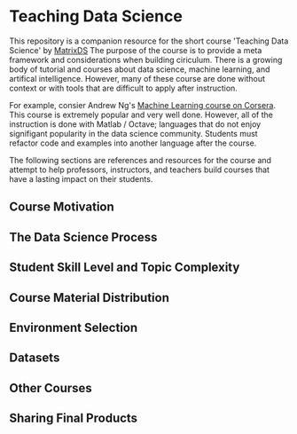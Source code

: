 # Teaching Data Science
This repository is a companion resource for the short course 'Teaching Data Science' by [MatrixDS](http://matrixds.com) The purpose of the course is to provide a meta framework and considerations when building ciriculum. There is a growing body of tutorial and courses about data science, machine learning, and artifical intelligence. However, many of these course are done without context or with tools that are difficult to apply after instruction. 

For example, consier Andrew Ng's [Machine Learning course on Corsera](https://www.coursera.org/learn/machine-learning). This course is extremely popular and very well done. However, all of the instruction is done with Matlab / Octave; languages that do not enjoy signifigant popularity in the data science community. Students must refactor code and examples into another language after the course.  

The following sections are references and resources for the course and attempt to help professors, instructors, and teachers build courses that have a lasting impact on their students.

## Course Motivation

## The Data Science Process

## Student Skill Level and Topic Complexity

## Course Material Distribution

## Environment Selection

## Datasets

## Other Courses

## Sharing Final Products

